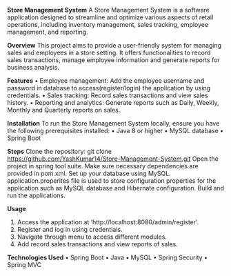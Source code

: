 **Store Management System**
A Store Management System is a software application designed to streamline and optimize various aspects of retail operations, including inventory management, sales tracking, employee management, and reporting.

**Overview**
This project aims to provide a user-friendly system for managing sales and employees in a store setting. It offers functionalities to record sales transactions, manage employee information and generate reports for business analysis.

**Features**
•	Employee management: Add the employee username and password in database to access(register/login) the application by using credentials.
•	Sales tracking: Record sales transactions and view sales history.
•	Reporting and analytics: Generate reports such as Daily, Weekly, Monthly and Quarterly reports on sales.

**Installation**
To run the Store Management System locally, ensure you have the following prerequisites installed:
•	Java 8 or higher
•	MySQL database
•	Spring Boot

**Steps**
Clone the repository: git clone https://github.com/YashKumar14/Store-Management-System.git
Open the project in spring tool suite.
Make sure necessary dependencies are provided in pom.xml.
Set up your database using MySQL.
application.properites file is used to store configuration properties for the application such as MySQL database and Hibernate configuration.
Build and run the applications.

**Usage**
1.	Access the application at ‘http://localhost:8080/admin/register’.
2.	Register and log in using credentials.
3.	Navigate through menu to access different modules.
4.	Add record sales transactions and view reports of sales.

**Technologies Used**
•	Spring Boot
•	Java
•	MySQL
•	Spring Security
•	Spring MVC





	

